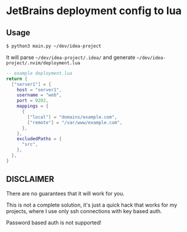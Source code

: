 # JetBrains deployment config to lua

## Usage

```bash
$ python3 main.py ~/dev/idea-project
```

It will parse `~/dev/idea-project/.idea/` and generate `~/dev/idea-project/.nvim/deployment.lua`

```lua
-- example deployment.lua
return {
  ["server1"] = {
    host = "server1",
    username = "web",
    port = 9202,
    mappings = {
      {
        ["local"] = "domains/example.com",
        ["remote"] = "/var/www/example.com",
      },
    },
    excludedPaths = {
      "src",
    },
  },
}
```

## DISCLAIMER

There are no guarantees that it will work for you.

This is not a complete solution, it's just a quick hack that works for my projects, where I use only ssh connections with key based auth.

Password based auth is not supported!
